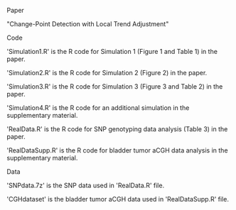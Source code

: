 Paper

"Change-Point Detection with Local Trend Adjustment"

Code

'Simulation1.R' is the R code for Simulation 1 (Figure 1 and Table 1) in the paper.

'Simulation2.R' is the R code for Simulation 2 (Figure 2) in the paper.

'Simulation3.R' is the R code for Simulation 3 (Figure 3 and Table 2) in the paper.

'Simulation4.R' is the R code for an additional simulation in the supplementary material.

'RealData.R' is the R code for SNP genotyping data analysis (Table 3) in the paper.

'RealDataSupp.R' is the R code for bladder tumor aCGH data analysis in the supplementary material.

Data

'SNPdata.7z' is the SNP data used in 'RealData.R' file.

'CGHdataset' is the bladder tumor aCGH data used in 'RealDataSupp.R' file.
